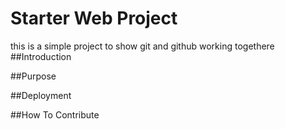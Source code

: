 # Starter Web Project
this is a simple project to show git and github working togethere
##Introduction

##Purpose

##Deployment

##How To Contribute

